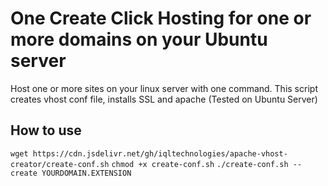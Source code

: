 # One Create Click Hosting for one or more domains on your Ubuntu server
Host one or more sites on your linux server with one command. This script creates vhost conf file, installs SSL and apache (Tested on Ubuntu Server)

## How to use

`wget https://cdn.jsdelivr.net/gh/iqltechnologies/apache-vhost-creator/create-conf.sh`
`chmod +x create-conf.sh`
`./create-conf.sh --create YOURDOMAIN.EXTENSION `


